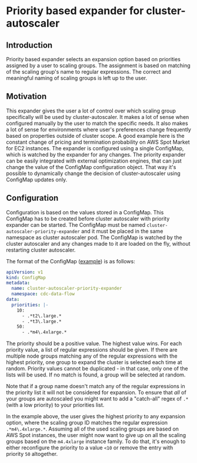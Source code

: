 # Priority based expander for cluster-autoscaler

## Introduction

Priority based expander selects an expansion option based on priorities assigned by a user to scaling groups. The assignment is based on matching of the scaling group's name to regular expressions. The correct and meaningful naming of scaling groups is left up to the user.

## Motivation

This expander gives the user a lot of control over which scaling group specifically will be used by cluster-autoscaler. It makes a lot of sense when configured manually by the user to match the specific needs. It also makes a lot of sense for environments where user's preferences change frequently based on properties outside of cluster scope. A good example here is the constant change of pricing and termination probability on AWS Spot Market for EC2 instances.
The expander is configured using a single ConfigMap, which is watched by the expander for any changes. The priority expander can be easily integrated with external optimization engines, that can just change the value of the ConfigMap configuration object. That way it's possible to dynamically change the decision of cluster-autoscaler using ConfigMap updates only.

## Configuration

Configuration is based on the values stored in a ConfigMap. This ConfigMap has to be created before cluster autoscaler with priority expander can be started. The ConfigMap must be named `cluster-autoscaler-priority-expander` and it must be placed in the same namespace as cluster autoscaler pod. The ConfigMap is watched by the cluster autoscaler and any changes made to it are loaded on the fly, without restarting cluster autoscaler.

The format of the ConfigMap ([example](priority-expander-configmap.yaml)) is as follows:

```yaml
apiVersion: v1
kind: ConfigMap
metadata:
  name: cluster-autoscaler-priority-expander
  namespace: cdc-data-flow
data:
  priorities: |-
    10: 
      - .*t2\.large.*
      - .*t3\.large.*
    50: 
      - .*m4\.4xlarge.*
```

The priority should be a positive value. The highest value wins. For each priority value, a list of regular expressions should be given. If there are multiple node groups matching any of the regular expressions with the highest priority, one group to expand the cluster is selected each time at random. Priority values cannot be duplicated - in that case, only one of the lists will be used. If no match is found, a group will be selected at random.

Note that if a group name doesn't match any of the regular expressions in the priority list it will not be considered for expansion.  To ensure that *all* of your groups are autoscaled you might want to add a "catch-all" regex of `.*` (with a low priority) to your priorities list.

In the example above, the user gives the highest priority to any expansion option, where the scaling group ID matches the regular expression `.*m4\.4xlarge.*`. Assuming all of the used scaling groups are based on AWS Spot instances, the user might now want to give up on all the scaling groups based on the `m4.4xlarge` instance family. To do that, it's enough to either reconfigure the priority to a value `<10` or remove the entry with priority `50` altogether.
